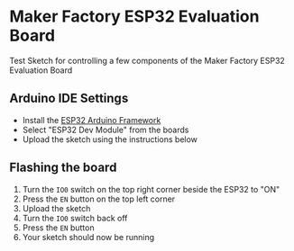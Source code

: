 # Maker Factory ESP32 Evaluation Board
Test Sketch for controlling a few components of the Maker Factory ESP32 Evaluation Board

## Arduino IDE Settings
- Install the [ESP32 Arduino Framework](https://github.com/espressif/arduino-esp32)
- Select "ESP32 Dev Module" from the boards
- Upload the sketch using the instructions below

## Flashing the board
1. Turn the `IO0` switch on the top right corner beside the ESP32 to "ON"
1. Press the `EN` button on the top left corner
1. Upload the sketch
1. Turn the `IO0` switch back off
1. Press the `EN` button
1. Your sketch should now be running